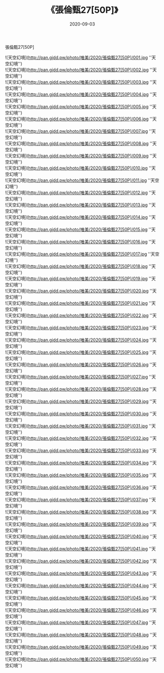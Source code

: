 ﻿---
layout: post
title:  《張倫甄27[50P]》
date:   2020-09-03
img: http://pan.gjdd.pw/photo/唯美/2020/張倫甄27[50P]/000.jpg
categories: [美女, 清纯, 唯美]
---

張倫甄27[50P]



![天空幻境](http://pan.gjdd.pw/photo/唯美/2020/張倫甄27[50P]/001.jpg ''天空幻境'') <br>
![天空幻境](http://pan.gjdd.pw/photo/唯美/2020/張倫甄27[50P]/002.jpg ''天空幻境'') <br>
![天空幻境](http://pan.gjdd.pw/photo/唯美/2020/張倫甄27[50P]/003.jpg ''天空幻境'') <br>
![天空幻境](http://pan.gjdd.pw/photo/唯美/2020/張倫甄27[50P]/004.jpg ''天空幻境'') <br>
![天空幻境](http://pan.gjdd.pw/photo/唯美/2020/張倫甄27[50P]/005.jpg ''天空幻境'') <br>
![天空幻境](http://pan.gjdd.pw/photo/唯美/2020/張倫甄27[50P]/006.jpg ''天空幻境'') <br>
![天空幻境](http://pan.gjdd.pw/photo/唯美/2020/張倫甄27[50P]/007.jpg ''天空幻境'') <br>
![天空幻境](http://pan.gjdd.pw/photo/唯美/2020/張倫甄27[50P]/008.jpg ''天空幻境'') <br>
![天空幻境](http://pan.gjdd.pw/photo/唯美/2020/張倫甄27[50P]/009.jpg ''天空幻境'') <br>
![天空幻境](http://pan.gjdd.pw/photo/唯美/2020/張倫甄27[50P]/010.jpg ''天空幻境'') <br>
![天空幻境](http://pan.gjdd.pw/photo/唯美/2020/張倫甄27[50P]/011.jpg ''天空幻境'') <br>
![天空幻境](http://pan.gjdd.pw/photo/唯美/2020/張倫甄27[50P]/012.jpg ''天空幻境'') <br>
![天空幻境](http://pan.gjdd.pw/photo/唯美/2020/張倫甄27[50P]/013.jpg ''天空幻境'') <br>
![天空幻境](http://pan.gjdd.pw/photo/唯美/2020/張倫甄27[50P]/014.jpg ''天空幻境'') <br>
![天空幻境](http://pan.gjdd.pw/photo/唯美/2020/張倫甄27[50P]/015.jpg ''天空幻境'') <br>
![天空幻境](http://pan.gjdd.pw/photo/唯美/2020/張倫甄27[50P]/016.jpg ''天空幻境'') <br>
![天空幻境](http://pan.gjdd.pw/photo/唯美/2020/張倫甄27[50P]/017.jpg ''天空幻境'') <br>
![天空幻境](http://pan.gjdd.pw/photo/唯美/2020/張倫甄27[50P]/018.jpg ''天空幻境'') <br>
![天空幻境](http://pan.gjdd.pw/photo/唯美/2020/張倫甄27[50P]/019.jpg ''天空幻境'') <br>
![天空幻境](http://pan.gjdd.pw/photo/唯美/2020/張倫甄27[50P]/020.jpg ''天空幻境'') <br>
![天空幻境](http://pan.gjdd.pw/photo/唯美/2020/張倫甄27[50P]/021.jpg ''天空幻境'') <br>
![天空幻境](http://pan.gjdd.pw/photo/唯美/2020/張倫甄27[50P]/022.jpg ''天空幻境'') <br>
![天空幻境](http://pan.gjdd.pw/photo/唯美/2020/張倫甄27[50P]/023.jpg ''天空幻境'') <br>
![天空幻境](http://pan.gjdd.pw/photo/唯美/2020/張倫甄27[50P]/024.jpg ''天空幻境'') <br>
![天空幻境](http://pan.gjdd.pw/photo/唯美/2020/張倫甄27[50P]/025.jpg ''天空幻境'') <br>
![天空幻境](http://pan.gjdd.pw/photo/唯美/2020/張倫甄27[50P]/026.jpg ''天空幻境'') <br>
![天空幻境](http://pan.gjdd.pw/photo/唯美/2020/張倫甄27[50P]/027.jpg ''天空幻境'') <br>
![天空幻境](http://pan.gjdd.pw/photo/唯美/2020/張倫甄27[50P]/028.jpg ''天空幻境'') <br>
![天空幻境](http://pan.gjdd.pw/photo/唯美/2020/張倫甄27[50P]/029.jpg ''天空幻境'') <br>
![天空幻境](http://pan.gjdd.pw/photo/唯美/2020/張倫甄27[50P]/030.jpg ''天空幻境'') <br>
![天空幻境](http://pan.gjdd.pw/photo/唯美/2020/張倫甄27[50P]/031.jpg ''天空幻境'') <br>
![天空幻境](http://pan.gjdd.pw/photo/唯美/2020/張倫甄27[50P]/032.jpg ''天空幻境'') <br>
![天空幻境](http://pan.gjdd.pw/photo/唯美/2020/張倫甄27[50P]/033.jpg ''天空幻境'') <br>
![天空幻境](http://pan.gjdd.pw/photo/唯美/2020/張倫甄27[50P]/034.jpg ''天空幻境'') <br>
![天空幻境](http://pan.gjdd.pw/photo/唯美/2020/張倫甄27[50P]/035.jpg ''天空幻境'') <br>
![天空幻境](http://pan.gjdd.pw/photo/唯美/2020/張倫甄27[50P]/036.jpg ''天空幻境'') <br>
![天空幻境](http://pan.gjdd.pw/photo/唯美/2020/張倫甄27[50P]/037.jpg ''天空幻境'') <br>
![天空幻境](http://pan.gjdd.pw/photo/唯美/2020/張倫甄27[50P]/038.jpg ''天空幻境'') <br>
![天空幻境](http://pan.gjdd.pw/photo/唯美/2020/張倫甄27[50P]/039.jpg ''天空幻境'') <br>
![天空幻境](http://pan.gjdd.pw/photo/唯美/2020/張倫甄27[50P]/040.jpg ''天空幻境'') <br>
![天空幻境](http://pan.gjdd.pw/photo/唯美/2020/張倫甄27[50P]/041.jpg ''天空幻境'') <br>
![天空幻境](http://pan.gjdd.pw/photo/唯美/2020/張倫甄27[50P]/042.jpg ''天空幻境'') <br>
![天空幻境](http://pan.gjdd.pw/photo/唯美/2020/張倫甄27[50P]/043.jpg ''天空幻境'') <br>
![天空幻境](http://pan.gjdd.pw/photo/唯美/2020/張倫甄27[50P]/044.jpg ''天空幻境'') <br>
![天空幻境](http://pan.gjdd.pw/photo/唯美/2020/張倫甄27[50P]/045.jpg ''天空幻境'') <br>
![天空幻境](http://pan.gjdd.pw/photo/唯美/2020/張倫甄27[50P]/046.jpg ''天空幻境'') <br>
![天空幻境](http://pan.gjdd.pw/photo/唯美/2020/張倫甄27[50P]/047.jpg ''天空幻境'') <br>
![天空幻境](http://pan.gjdd.pw/photo/唯美/2020/張倫甄27[50P]/048.jpg ''天空幻境'') <br>
![天空幻境](http://pan.gjdd.pw/photo/唯美/2020/張倫甄27[50P]/049.jpg ''天空幻境'') <br>
![天空幻境](http://pan.gjdd.pw/photo/唯美/2020/張倫甄27[50P]/050.jpg ''天空幻境'') <br>
